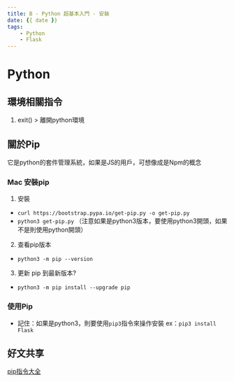 ```yaml
---
title: B - Python 超基本入門 - 安裝
date: {{ date }}
tags: 
    - Python
    - Flask
---
```

# Python
## 環境相關指令
1. exit() > 離開python環境

## 關於Pip
它是python的套件管理系統，如果是JS的用戶，可想像成是Npm的概念 
### Mac 安裝pip
1. 安裝
* `curl https://bootstrap.pypa.io/get-pip.py -o get-pip.py`
* `python3 get-pip.py` 
（注意如果是python3版本，要使用python3開頭，如果不是則使用python開頭）
2. 查看pip版本
* `python3 -m pip --version`
3. 更新 pip 到最新版本?
* `python3 -m pip install --upgrade pip`

### 使用Pip
* 記住：如果是python3，則要使用`pip3`指令來操作安裝
ex：`pip3 install Flask`

## 好文共享
[pip指令大全](https://www.maxlist.xyz/2019/07/13/pip-install-python/)
